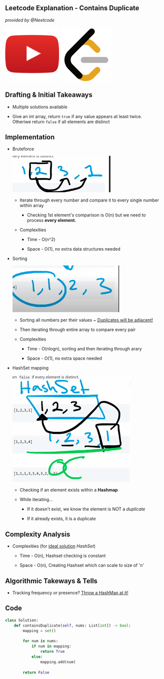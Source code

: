 ## Leetcode Explanation - Contains Duplicate

*provided by @Neetcode*

[<img title="" src="youtubeimg.png" alt="youtube" width="175">](https://www.youtube.com/watch?v=3OamzN90kPg)
[<img src="leetcode.png" title="" alt="leetcode" width="170">](https://leetcode.com/problems/contains-duplicate/description/) 

## Drafting & Initial Takeaways

- Multiple solutions available

- Give an int array, return `true` if any value appears at least twice. Otheriwe return `false` if all elements are distinct

## Implementation

* Bruteforce
  
  ![1](1.png)
  
  * Iterate through every number and compare it to every single number within array
    
    * Checking 1st element's comparison is O(n) but we need to process **every element.**
  
  * Complexities
    
    * Time - O(n^2)
    
    * Space - O(1), no extra data structures needed

* Sorting
  
  ![2](2.png)
  
  * Sorting all numbers per their values ~ <u>Duplicates will be adjacent!</u>
  
  * Then iterating through entire array to compare every pair
  
  * Complexities
    
    * Time - O(nlogn), sorting and then iterating through arary
    
    * Space - O(1), no extra space needed

* HashSet mapping
  
  ![3](3.png)
  
  * Checking if an element exists within a **Hashmap**
  
  * While iterating...
    
    * If it doesn't exist, we know the element is NOT a *duplicate*
    
    * If it already exists, it is a duplicate

## Complexity Analysis

* Complexities (for <u>ideal solution</u> *HashSet*)
  
  * Time - O(n), Hashset checking is constant
  
  * Space - O(n), Creating Hashset which can scale to size of 'n'

## Algorithmic Takeways & Tells

* Tracking frequency or presence? <u>Throw a HashMap at it!</u>

## Code

```python
class Solution:
    def containsDuplicate(self, nums: List[int]) -> bool:
        mapping = set()

        for num in nums:
            if num in mapping:
                return True
            else:
                mapping.add(num)
        
        return False
```
